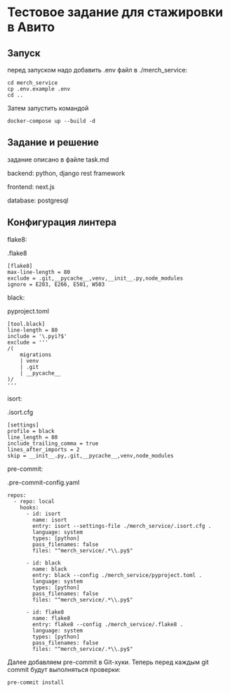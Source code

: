 # Тестовое задание для стажировки в Авито

## Запуск

перед запуском надо добавить .env файл в ./merch_service:
```
cd merch_service
cp .env.example .env
cd ..
```

Затем запустить командой
```
docker-compose up --build -d
```

## Задание и решение

задание описано в файле task.md

backend: python, django rest framework

frontend: next.js

database: postgresql

## Конфигурация линтера

flake8:

.flake8
```
[flake8]
max-line-length = 80
exclude = .git,__pycache__,venv,__init__.py,node_modules
ignore = E203, E266, E501, W503
```

black:

pyproject.toml
```
[tool.black]
line-length = 80
include = '\.pyi?$'
exclude = '''
/(
    migrations
    | venv
    | .git
    | __pycache__
)/
'''
```

isort:

.isort.cfg
```
[settings]
profile = black
line_length = 80
include_trailing_comma = true
lines_after_imports = 2
skip = __init__.py,.git,__pycache__,venv,node_modules
```

pre-commit:

.pre-commit-config.yaml
```
repos:
  - repo: local
    hooks:
      - id: isort
        name: isort
        entry: isort --settings-file ./merch_service/.isort.cfg .
        language: system
        types: [python]
        pass_filenames: false
        files: "^merch_service/.*\\.py$"

      - id: black
        name: black
        entry: black --config ./merch_service/pyproject.toml .
        language: system
        types: [python]
        pass_filenames: false
        files: "^merch_service/.*\\.py$"

      - id: flake8
        name: flake8
        entry: flake8 --config ./merch_service/.flake8 .
        language: system
        types: [python]
        pass_filenames: false
        files: "^merch_service/.*\\.py$"
```
Далее добавляем pre-commit в Git-хуки. Теперь перед каждым git commit будут выполняться проверки:
```
pre-commit install
```
